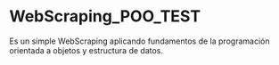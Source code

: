 # WebScraping_POO_TEST
Es un simple WebScraping aplicando fundamentos de la programación orientada a objetos y estructura de datos.
